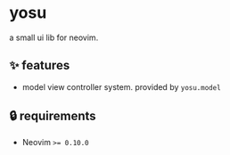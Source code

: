 # yosu

a small ui lib for neovim.

## :sparkles: features

- model view controller system. provided by `yosu.model`

## :lock: requirements

- Neovim `>= 0.10.0`
